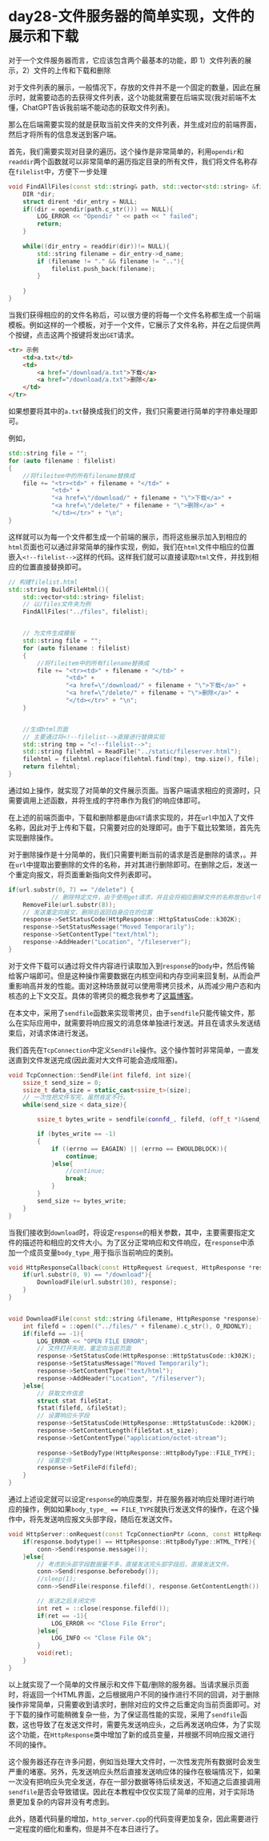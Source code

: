 # day28-文件服务器的简单实现，文件的展示和下载

对于一个文件服务器而言，它应该包含两个最基本的功能，即 1）文件列表的展示，2）文件的上传和下载和删除

对于文件列表的展示，一般情况下，存放的文件并不是一个固定的数量，因此在展示时，就需要动态的去获得文件列表，这个功能就需要在后端实现(我对前端不太懂，ChatGPT告诉我前端不能动态的获取文件列表)。

那么在后端需要实现的就是获取当前文件夹的文件列表，并生成对应的前端界面，然后才将所有的信息发送到客户端。

首先，我们需要实现对目录的遍历。这个操作是非常简单的，利用`opendir`和`readdir`两个函数就可以非常简单的遍历指定目录的所有文件，我们将文件名称存在`filelist`中，方便下一步处理
```c++
void FindAllFiles(const std::string& path, std::vector<std::string> &filelist){
    DIR *dir;
    struct dirent *dir_entry = NULL;
    if((dir = opendir(path.c_str())) == NULL){
        LOG_ERROR << "Opendir " << path << " failed";
        return;
    }
    
    while((dir_entry = readdir(dir))!= NULL){
        std::string filename = dir_entry->d_name;
        if (filename != "." && filename != ".."){
            filelist.push_back(filename);
        }
            
    }
}
```

当我们获得相应的的文件名称后，可以很方便的将每一个文件名称都生成一个前端模板。例如这样的一个模板，对于一个文件，它展示了文件名称，并在之后提供两个按键，点击这两个按键将发出`GET`请求。

```html
<tr> 示例
    <td>a.txt</td>
    <td>
        <a href="/download/a.txt">下载</a>
        <a href="/download/a.txt">删除</a>
    </td>
</tr>
```

如果想要将其中的`a.txt`替换成我们的文件，我们只需要进行简单的字符串处理即可。

例如，
```c++
std::string file = "";
for (auto filename : filelist)
{
    //将fileitem中的所有filename替换成
    file += "<tr><td>" + filename + "</td>" +
            "<td>" +
            "<a href=\"/download/" + filename + "\">下载</a>" +
            "<a href=\"/delete/" + filename + "\">删除</a>" +
            "</td></tr>" + "\n";
}
```

这样就可以为每一个文件都生成一个前端的展示，而将这些展示加入到相应的`html`页面也可以通过非常简单的操作实现，例如，我们在`html`文件中相应的位置嵌入`<!--filelist-->`这样的代码。这样我们就可以直接读取`html`文件，并找到相应的位置直接替换即可。

```c++
// 构建filelist.html
std::string BuildFileHtml(){
    std::vector<std::string> filelist;
    // 以/files文件夹为例
    FindAllFiles("../files", filelist);


    // 为文件生成模板
    std::string file = "";
    for (auto filename : filelist)
    {
        //将fileitem中的所有filename替换成
        file += "<tr><td>" + filename + "</td>" +
                "<td>" +
                "<a href=\"/download/" + filename + "\">下载</a>" +
                "<a href=\"/delete/" + filename + "\">删除</a>" +
                "</td></tr>" + "\n";
    }


    //生成html页面
    // 主要通过将<!--filelist-->直接进行替换实现
    std::string tmp = "<!--filelist-->";
    std::string filehtml = ReadFile("../static/fileserver.html");
    filehtml = filehtml.replace(filehtml.find(tmp), tmp.size(), file);
    return filehtml;
}
```

通过如上操作，就实现了对简单的文件展示页面。当客户端请求相应的资源时，只需要调用上述函数，并将生成的字符串作为我们的响应体即可。

在上述的前端页面中，下载和删除都是由`GET`请求实现的，并在`url`中加入了文件名称，因此对于上传和下载，只需要对应的处理即可。由于下载比较繁琐，首先先实现删除操作。

对于删除操作是十分简单的，我们只需要判断当前的请求是否是删除的请求，。并在`url`中提取出要删除的文件的名称，并对其进行删除即可。在删除之后，发送一个重定向报文，将页面重新指向文件列表即可。
```c++ 
if(url.substr(0, 7) == "/delete") {
            // 删除特定文件，由于使用get请求，并且会将相应删掉文件的名称放在url中
    RemoveFile(url.substr(8));
    // 发送重定向报文，删除后返回自身应在的位置
    response->SetStatusCode(HttpResponse::HttpStatusCode::k302K);
    response->SetStatusMessage("Moved Temporarily");
    response->SetContentType("text/html");
    response->AddHeader("Location", "/fileserver");
}
```

对于文件下载可以通过将文件内容进行读取加入到`response`的`body`中，然后传输给客户端即可。但是这种操作需要数据在内核空间和内存空间来回复制，从而会严重影响高并发的性能。面对这种场景就可以使用零拷贝技术，从而减少用户态和内核态的上下文交互。具体的零拷贝的概念我参考了[这篇博客](https://juejin.cn/post/6995519558475841550)。

在本文中，采用了`sendfile`函数来实现零拷贝，由于`sendfile`只能传输文件，那么在实际应用中，就需要将响应报文的消息体单独进行发送。并且在请求头发送结束后，对请求体进行发送。

我们首先在`TcpConnection`中定义`SendFile`操作。这个操作暂时非常简单，一直发送直到文件发送完成(因此面对大文件可能会造成阻塞)。
```c++
void TcpConnection::SendFile(int filefd, int size){
    ssize_t send_size = 0;
    ssize_t data_size = static_cast<ssize_t>(size);
    // 一次性把文件写完，虽然肯定不行。
    while(send_size < data_size){

        ssize_t bytes_write = sendfile(connfd_, filefd, (off_t *)&send_size, data_size - send_size);

        if (bytes_write == -1)
        {
            if ((errno == EAGAIN) || (errno == EWOULDBLOCK)){
                continue;
            }else{
                //continue;
                break;
            }
        }
        send_size += bytes_write;
    }
}
```

当我们接收到`download`时，将设定`response`的相关参数，其中，主要需要指定文件的描述符和相应的文件大小。为了区分正常响应和文件响应，在`response`中添加一个成员变量`body_type_`用于指示当前响应的类别。
```c++
void HttpResponseCallback(const HttpRequest &request, HttpResponse *response){
    if(url.substr(0, 9) == "/download"){
        DownloadFile(url.substr(10), response);
    }
}


void DownloadFile(const std::string &filename, HttpResponse *response){
    int filefd = ::open(("../files/" + filename).c_str(), O_RDONLY);
    if(filefd == -1){
        LOG_ERROR << "OPEN FILE ERROR";
        // 文件打开失败，重定向当前页面
        response->SetStatusCode(HttpResponse::HttpStatusCode::k302K);
        response->SetStatusMessage("Moved Temporarily");
        response->SetContentType("text/html");
        response->AddHeader("Location", "/fileserver");
    }else{
        // 获取文件信息
        struct stat fileStat;
        fstat(filefd, &fileStat);
        // 设置响应头字段
        response->SetStatusCode(HttpResponse::HttpStatusCode::k200K);
        response->SetContentLength(fileStat.st_size);
        response->SetContentType("application/octet-stream");
        
        response->SetBodyType(HttpResponse::HttpBodyType::FILE_TYPE);
        // 设置文件
        response->SetFileFd(filefd);
    }
}
```

通过上述设定就可以设定`response`的响应类型，并在服务器对响应处理时进行响应的操作，例如如果`body_type_ == FILE_TYPE`就执行发送文件的操作，在这个操作中，将先发送响应报文头部字段，随后在发送文件。
```c++
void HttpServer::onRequest(const TcpConnectionPtr &conn, const HttpRequest &request){
    if(response.bodytype() == HttpResponse::HttpBodyType::HTML_TYPE){
        conn->Send(response.message());
    }else{
        // 考虑到头部字段数据量不多，直接发送完头部字段后，直接发送文件。
        conn->Send(response.beforebody());
        //sleep(1);
        conn->SendFile(response.filefd(), response.GetContentLength());

        // 发送之后关闭文件
        int ret = ::close(response.filefd());
        if(ret == -1){
            LOG_ERROR << "Close File Error";
        }else{
            LOG_INFO << "Close File Ok";
        }
        void(ret);
    }
}

```

以上就实现了一个简单的文件展示和文件下载/删除的服务器。当请求展示页面时，将返回一个HTML界面，之后根据用户不同的操作进行不同的回调，对于删除操作非常简单，只需要收到请求时，删除对应的文件之后重定向当前页面即可。对于下载的操作可能稍微复杂一些，为了保证高性能的实现，采用了`sendfile`函数，这也导致了在发送文件时，需要先发送响应头，之后再发送响应体，为了实现这个功能，在`HttpResponse`类中增加了新的成员变量，并根据不同响应报文进行不同的操作。

这个服务器还存在许多问题，例如当处理大文件时，一次性发完所有数据时会发生严重的堵塞。另外，先发送响应头然后直接发送响应体的操作在极端情况下，如果一次没有把响应头完全发送，存在一部分数据等待后续发送，不知道之后直接调用`sendfile`是否会导致错误。因此在本教程中仅仅实现了简单的应用，对于实际场景更加复杂的内容并没有考虑到。

此外，随着代码量的增加，`http_server.cpp`的代码变得更加复杂，因此需要进行一定程度的细化和重构，但是并不在本日进行了。

